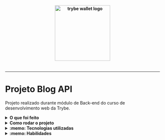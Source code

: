 <h4 align="center">
  <img width="180px" alt="trybe wallet logo" src="https://user-images.githubusercontent.com/100851855/229934137-a48adbba-a18b-4625-8282-8cac00613af2.png" />
  <br /><br />
</h4>

<hr />


# Projeto Blog API

Projeto realizado durante módulo de Back-end do curso de desenvolvimento web da Trybe.

<details>
  <summary><strong>O que foi feito</strong></summary></br>

  Neste projeto desenvolvi uma API e um banco de dados para a produção de conteúdo para um blog! Para acessar rotas da aplicação é necessário login.
  
  A aplicação foi desenvolvida com:

  - `Node.js`
  - `Sequelize`
  - `JWT`
  - `Arquitetura MSC`
  - `docker`
  - `docker-compose`
  - `MySql`
  - `Express`;

</details>
<details>
  <summary><strong>Como rodar o projeto</strong></summary></br>

  **Com Docker:**

  ** :warning: Antes de começar, seu docker-compose precisa estar na versão 1.29 ou superior. [Veja aqui](https://www.digitalocean.com/community/tutorials/how-to-install-and-use-docker-compose-on-ubuntu-20-04-pt) ou [na documentação](https://docs.docker.com/compose/install/) como instalá-lo. No primeiro artigo, você pode substituir onde está com `1.26.0` por `1.29.2`.**

- [ ] `docker-compose up -d --build`
- [ ] `docker exec -it blogs_api bash`
- [ ] `npm install`
- [ ] `npm run prestart`
- [ ] `npm run seed`
- [ ] `npm run debug`

**Localmente:**

**Necessita ter um banco de dados(MySql) instalado localmente**

- [ ] `npm install`
- [ ] `npm run prestart`
- [ ] `npm run seed`
- [ ] `npm run debug`

</details>

<details>
  <summary><strong>:memo: Tecnologias utilizadas</strong></summary><br />
  
  - `Docker`;
  - `docker-compose`;
  - `Mysql`;
  - `Node.js`;
  - `Sequelize`;
  - `Express`;
  - `JWT`;

</details>
<details>
  <summary><strong>:memo: Habilidades</strong></summary><br />

  - Utilizar o `Sequelize` para integrar o banco de dados com sua aplicação;
  - Criar migrações utilizando o `Sequelize`;
  - Criar seeds utilizando o `Sequelize`;
  - Utilizar o sequelize para criar relacionamento 1:1 entre tabelas;
  - Utilizar o sequelize para criar relacionamento 1:N entre tabelas;
  - Utilizar o sequelize para criar relacionamento N:N entre tabelas;
  - Utilizar métodos que simulam comandos de integração de tabelas;
  - Gerar tokens a partir de informações como login, nome ou email;
  - Autenticar pessoas usuárias utilizando o token `JWT`.
  - Autorizar o acesso a rotas do `Express`, usando o token `JWT`.

</details>

</details>
